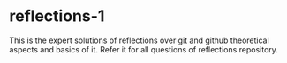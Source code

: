 # reflections-1
This is the expert solutions of reflections over git and github theoretical aspects and basics of it.
Refer it for all questions of reflections repository.
